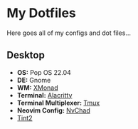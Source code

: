 # My Dotfiles

Here goes all of my configs and dot files...

## Desktop

- **OS:** Pop OS 22.04
- **DE:** Gnome
- **WM:** [XMonad](https://github.com/xmonad/xmonad)
- **Terminal:** [Alacritty](https://github.com/alacritty/alacritty)
- **Terminal Multiplexer:** [Tmux](https://github.com/tmux/tmux)
- **Neovim Config:** [NvChad](https://github.com/NvChad/NvChad)
- [Tint2](https://github.com/o9000/tint2)
